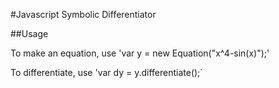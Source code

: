 #Javascript Symbolic Differentiator


##Usage

To make an equation, use 'var y = new Equation("x^4-sin(x)");'

To differentiate, use 'var dy = y.differentiate();`
